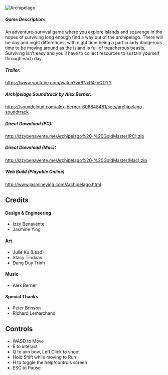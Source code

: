 ![Archipelago](http://izzybenavente.me/images/archipelago.jpg "Archipelago Title Art")

##### Game Description:
An adventure-survival game where you explore islands and scavenge in the hopes of surviving long enough find a way out of the archipelago. 
There will be day and night differences, with night time being a particularly dangerous time to be moving around as the island is full of treacherous beasts. 
Surviving isn’t easy and you’ll have to collect resources to sustain yourself through each day. 

##### Trailer: 
https://www.youtube.com/watch?v=9NxR4-VQDYY
##### Archipelago Soundtrack by Alex Berner:
https://soundcloud.com/alex-berner-606848481/sets/archipelago-soundtrack
##### Direct Download (PC): 
http://izzybenavente.me/Archipelago%20-%20GoldMaster(PC).zip
##### Direct Download (Mac): 
http://izzybenavente.me/Archipelago%20-%20GoldMaster(Mac).zip
##### Web Build (Playable Online)
http://www.jasmineying.com/Archipelago.html

## Credits
#### Design & Engineering
* Izzy Benavente
* Jasmine Ying

#### Art
* Julie Ku (Lead)
* Stacy Tindaan
* Dang Duy Trinh

#### Music
* Alex Berner

#### Special Thanks
* Peter Brinson
* Richard Lemarchand

## Controls
* WASD to Move
* E to interact
* Q to aim bow, Left Click to shoot
* Hold Shift while moving to Run
* H to toggle the help/controls screen
* ESC to Pause
